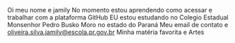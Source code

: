 Oi meu nome e jamily
No momento estou aprendendo como acessar e trabalhar com a plataforma GitHub
EU estou estudando no Colegio Estadual Monsenhor Pedro Busko
Moro no estado do Paraná
Meu email de contato e oliveira.silva.jamily@escola.pr.gov.br
Minha matéria favorita e Artes
<!---Não gosto de aula de programação pois não entendo nada
--->
